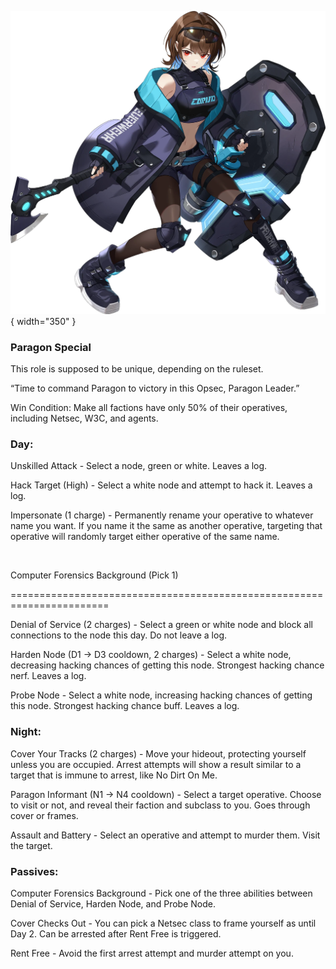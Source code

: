 ![paragonleader.png](Images/paragonleader.png){ width="350" }

### **Paragon Special**

This role is supposed to be unique, depending on the ruleset.

“Time to command Paragon to victory in this Opsec, Paragon Leader.”

Win Condition: Make all factions have only 50% of their operatives, including Netsec, W3C, and agents. 

### **Day:**

Unskilled Attack - Select a node, green or white. Leaves a log.

Hack Target (High) - Select a white node and attempt to hack it. Leaves a log.

Impersonate (1 charge) - Permanently rename your operative to whatever name you want. If you name it the same as another operative, targeting that operative will randomly target either operative of the same name.

<br>

Computer Forensics Background (Pick 1)

=======================================================================

Denial of Service (2 charges) - Select a green or white node and block all connections to the node this day. Do not leave a log.

Harden Node (D1 -> D3 cooldown, 2 charges) - Select a white node, decreasing hacking chances of getting this node. Strongest hacking chance nerf. Leaves a log.

Probe Node - Select a white node, increasing hacking chances of getting this node. Strongest hacking chance buff. Leaves a log.

### **Night:**

Cover Your Tracks (2 charges) - Move your hideout, protecting yourself unless you are occupied. Arrest attempts will show a result similar to a target that is immune to arrest, like No Dirt On Me.

Paragon Informant (N1 -> N4 cooldown) - Select a target operative. Choose to visit or not, and reveal their faction and subclass to you. Goes through cover or frames.

Assault and Battery - Select an operative and attempt to murder them. Visit the target.

### **Passives:**

Computer Forensics Background - Pick one of the three abilities between Denial of Service, Harden Node, and Probe Node.

Cover Checks Out - You can pick a Netsec class to frame yourself as until Day 2. Can be arrested after Rent Free is triggered.

Rent Free - Avoid the first arrest attempt and murder attempt on you.